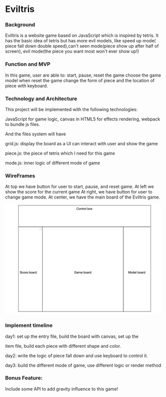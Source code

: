 # Eviltris

### Background

Eviltris is a website game based on JavaScript which is inspired by tetris.
It has the basic idea of tetris but has more evil models, like speed up mode(
  piece fall down double speed),can't seen mode(piece show up after half of
screen), evil mode(the piece you want most won't ever show up!)

### Function and MVP

In this game, user are able to:
start, pause, reset the game
choose the game model when reset the game
change the form of piece and the location of piece with keyboard.


### Technology and Architecture

This project will be implemented with the following technologies:

JavaScript for game logic,
canvas in HTML5 for effects rendering,
webpack to bundle js files.

And the files system will have

grid.js: display the board as a UI can interact with user and show the game

piece.js: the piece of tetris which I need for this game

mode.js: inner logic of different mode of game

### WireFrames

At top we have button for user to start, pause, and reset game.
At left we show the score for the current game
At right, we have button for user to change game mode.
At center, we have the main board of the Eviltris game.

![link](/wireframes.png)


### Implement timeline

day1: set up the entry file, build the board with canvas, set up the

item file, build each piece with different shape and color.

day2: write the logic of piece fall down and use keyboard to control it.

day3: build the different mode of game, use different logic or render method

### Bonus Feature:

Include some API to add gravity influence to this game!
